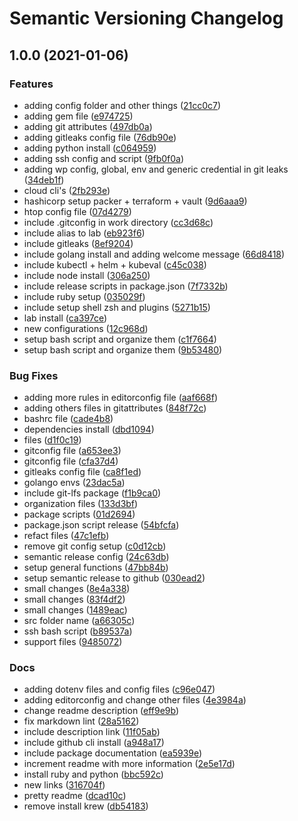 # Semantic Versioning Changelog

## 1.0.0 (2021-01-06)


### Features

* adding config folder and other things ([21cc0c7](https://github.com/lpmatos/wsl-dev-setup/commit/21cc0c78b556639c07850c63d654fdeeb15c9e3d))
* adding gem file ([e974725](https://github.com/lpmatos/wsl-dev-setup/commit/e974725eaf4f8b4f1c88696267523d1c6df765ea))
* adding git attributes ([497db0a](https://github.com/lpmatos/wsl-dev-setup/commit/497db0a2d6368efd866cf6c0cf907ad61878b18b))
* adding gitleaks config file ([76db90e](https://github.com/lpmatos/wsl-dev-setup/commit/76db90e0a2b8125698c4fe2248c9092fed0b68a3))
* adding python install ([c064959](https://github.com/lpmatos/wsl-dev-setup/commit/c06495963a804108091360b8625343836ae7feaf))
* adding ssh config and script ([9fb0f0a](https://github.com/lpmatos/wsl-dev-setup/commit/9fb0f0a761fc1405307549933435c94b1c15519b))
* adding wp config, global, env and generic credential in git leaks ([34deb1f](https://github.com/lpmatos/wsl-dev-setup/commit/34deb1ffb1efb48ae1d527fa81f7be3bd006ab40))
* cloud cli's ([2fb293e](https://github.com/lpmatos/wsl-dev-setup/commit/2fb293ee72347bcbcc02420ef9ef1ac46b324d4e))
* hashicorp setup packer + terraform + vault ([9d6aaa9](https://github.com/lpmatos/wsl-dev-setup/commit/9d6aaa9a9054c17e07f9093fc2e9713022c8bf68))
* htop config file ([07d4279](https://github.com/lpmatos/wsl-dev-setup/commit/07d4279b0036308535f142cd7dc3073a3d765959))
* include .gitconfig in work directory ([cc3d68c](https://github.com/lpmatos/wsl-dev-setup/commit/cc3d68cea96693d9b8aafb4ec2931c15456edf0b))
* include alias to lab ([eb923f6](https://github.com/lpmatos/wsl-dev-setup/commit/eb923f6e075c109804bc3348c8f879b64aea6431))
* include gitleaks ([8ef9204](https://github.com/lpmatos/wsl-dev-setup/commit/8ef92047594422efa512bb73dfb7296c946cc756))
* include golang install and adding welcome message ([66d8418](https://github.com/lpmatos/wsl-dev-setup/commit/66d8418093acaae0e6456cd1f58665691e29265f))
* include kubectl + helm + kubeval ([c45c038](https://github.com/lpmatos/wsl-dev-setup/commit/c45c038f59b7a10d7cba1c8e93600ef33ad87438))
* include node install ([306a250](https://github.com/lpmatos/wsl-dev-setup/commit/306a250175b4d6c5f292ee6acf112094e58715bc))
* include release scripts in package.json ([7f7332b](https://github.com/lpmatos/wsl-dev-setup/commit/7f7332b0f79fa742040eca5b8a7d706584ba18a5))
* include ruby setup ([035029f](https://github.com/lpmatos/wsl-dev-setup/commit/035029f717faf41d884f77aba6c05c793f3d5e6c))
* include setup shell zsh and plugins ([5271b15](https://github.com/lpmatos/wsl-dev-setup/commit/5271b15f74922007c433c7cac34e456ff53e4c5a))
* lab install ([ca397ce](https://github.com/lpmatos/wsl-dev-setup/commit/ca397ce4fc6959a868656361b54d0f49963eadda))
* new configurations ([12c968d](https://github.com/lpmatos/wsl-dev-setup/commit/12c968dc5f37c531c474f13523443d3614807ef3))
* setup bash script and organize them ([c1f7664](https://github.com/lpmatos/wsl-dev-setup/commit/c1f7664ed66f74e88b0b1f94d4e9a152ac49962d))
* setup bash script and organize them ([9b53480](https://github.com/lpmatos/wsl-dev-setup/commit/9b5348085565a44dd8607408841fc504623e0e6a))


### Bug Fixes

* adding more rules in editorconfig file ([aaf668f](https://github.com/lpmatos/wsl-dev-setup/commit/aaf668fc8d0130ac2642ddeae5b30ee39bd2c3b4))
* adding others files in gitattributes ([848f72c](https://github.com/lpmatos/wsl-dev-setup/commit/848f72cfaf5565038a395b2bb0fb63def43bd4f4))
* bashrc file ([cade4b8](https://github.com/lpmatos/wsl-dev-setup/commit/cade4b835eb3bf027021d604f3ff313eaa58d633))
* dependencies install ([dbd1094](https://github.com/lpmatos/wsl-dev-setup/commit/dbd1094bd5635a94878a17cc209451bb6a9b743c))
* files ([d1f0c19](https://github.com/lpmatos/wsl-dev-setup/commit/d1f0c198162c1bafd6009ea28090bbbd771991a4))
* gitconfig file ([a653ee3](https://github.com/lpmatos/wsl-dev-setup/commit/a653ee3233ed7f126af228f36e059af409d6bf48))
* gitconfig file ([cfa37d4](https://github.com/lpmatos/wsl-dev-setup/commit/cfa37d406e1268f23acaf9a1040e451e4581466d))
* gitleaks config file ([ca8f1ed](https://github.com/lpmatos/wsl-dev-setup/commit/ca8f1ed319cad1e2add46ca894a36e6e86846d52))
* golango envs ([23dac5a](https://github.com/lpmatos/wsl-dev-setup/commit/23dac5a21e61586b7a2a12fad6561bf81e7d27ad))
* include git-lfs package ([f1b9ca0](https://github.com/lpmatos/wsl-dev-setup/commit/f1b9ca0ac87d38128e9d0c843467d20840032218))
* organization files ([133d3bf](https://github.com/lpmatos/wsl-dev-setup/commit/133d3bf7999ee46b9e6e96e1098dca4110312a9f))
* package scripts ([01d2694](https://github.com/lpmatos/wsl-dev-setup/commit/01d26948893e89aa3448bb4faaddad1c11130635))
* package.json script release ([54bfcfa](https://github.com/lpmatos/wsl-dev-setup/commit/54bfcfa8230e05d597a147a088697256be915504))
* refact files ([47c1efb](https://github.com/lpmatos/wsl-dev-setup/commit/47c1efbb076daed5f9eb90ef9115a7d02833ee62))
* remove git config setup ([c0d12cb](https://github.com/lpmatos/wsl-dev-setup/commit/c0d12cb61e85e2ff21f576eded5ca6ab1b206a7f))
* semantic release config ([24c63db](https://github.com/lpmatos/wsl-dev-setup/commit/24c63db5bd464dc82785763e99d10df9b7369f57))
* setup general functions ([47bb84b](https://github.com/lpmatos/wsl-dev-setup/commit/47bb84b8e536f03624126c6363b0f927a241491b))
* setup semantic release to github ([030ead2](https://github.com/lpmatos/wsl-dev-setup/commit/030ead282cab90853a416d28d11b12533ce1cf71))
* small changes ([8e4a338](https://github.com/lpmatos/wsl-dev-setup/commit/8e4a33823284bad9820747fe0180f8f165bc5560))
* small changes ([83f4df2](https://github.com/lpmatos/wsl-dev-setup/commit/83f4df2aebc98784917e113fe935d7ce08ff13e8))
* small changes ([1489eac](https://github.com/lpmatos/wsl-dev-setup/commit/1489eacdd7fae5c33525f327ad2ee5cbdfa8f0a5))
* src folder name ([a66305c](https://github.com/lpmatos/wsl-dev-setup/commit/a66305c79d688b2d042cc2ac7d9d94a537878baa))
* ssh bash script ([b89537a](https://github.com/lpmatos/wsl-dev-setup/commit/b89537ab35f214461e3afb1407c5cf9b96e88252))
* support files ([9485072](https://github.com/lpmatos/wsl-dev-setup/commit/948507291f4ad69f1ae7676aaa9424e3bb496a87))


### Docs

* adding dotenv files and config files ([c96e047](https://github.com/lpmatos/wsl-dev-setup/commit/c96e047e6ffcf4efe0811e0edd8fcaebc2b72592))
* adding editorconfig and change other files ([4e3984a](https://github.com/lpmatos/wsl-dev-setup/commit/4e3984a8e733fb0510aee4289be334065e431302))
* change readme description ([eff9e9b](https://github.com/lpmatos/wsl-dev-setup/commit/eff9e9b3e7f51fa323a38f7904373d9dea686f81))
* fix markdown lint ([28a5162](https://github.com/lpmatos/wsl-dev-setup/commit/28a516210b3462e8fb708242d3eb6d7e9b2df713))
* include description link ([11f05ab](https://github.com/lpmatos/wsl-dev-setup/commit/11f05abae62426dd48bfc12e7044272a43793a90))
* include github cli install ([a948a17](https://github.com/lpmatos/wsl-dev-setup/commit/a948a17f43e8dbc94fee2b60f4f2facc4400fe73))
* include package documentation ([ea5939e](https://github.com/lpmatos/wsl-dev-setup/commit/ea5939e4331bcc13d88b2e0f20f4cc84526f199f))
* increment readme with more information ([2e5e17d](https://github.com/lpmatos/wsl-dev-setup/commit/2e5e17d265ad964b165d5f29441178e275edc0ca))
* install ruby and python ([bbc592c](https://github.com/lpmatos/wsl-dev-setup/commit/bbc592c4979265de604da9d3d471c092b6252bd3))
* new links ([316704f](https://github.com/lpmatos/wsl-dev-setup/commit/316704f6fc1af1d4cad60e40cdd273d341921a05))
* pretty readme ([dcad10c](https://github.com/lpmatos/wsl-dev-setup/commit/dcad10c8402c851a2b33f4f797bf84c5021c0288))
* remove install krew ([db54183](https://github.com/lpmatos/wsl-dev-setup/commit/db54183fa24128f4a1d07d2c29a3100e69868885))

